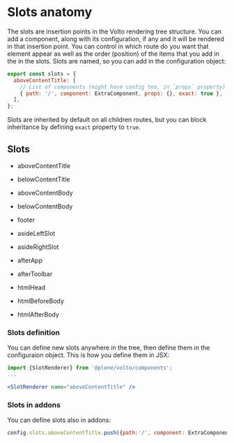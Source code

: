 # Slots anatomy

The slots are insertion points in the Volto rendering tree structure. You can add a
component, along with its configuration, if any and it will be rendered in that
insertion point. You can control in which route do you want that element appear as well
as the order (position) of the items that you add in the in the slots. Slots are named,
so you can add in the configuration object:

```js
export const slots = {
  aboveContentTitle: [
    // List of components (might have config too, in `props` property)
    { path: '/', component: ExtraComponent, props: {}, exact: true },
  ],
};
```

Slots are inherited by default on all children routes, but you can block inheritance by
defining `exact` property to `true`.

## Slots

- aboveContentTitle
- belowContentTitle
- aboveContentBody
- belowContentBody
- footer

- asideLeftSlot
- asideRightSlot

- afterApp
- afterToolbar

- htmlHead
- htmlBeforeBody
- htmlAfterBody

### Slots definition

You can define new slots anywhere in the tree, then define them in the configuraion
object. This is how you define them in JSX:

```jsx
import {SlotRenderer} from '@plone/volto/components';
...

<SlotRenderer name="aboveContentTitle" />

```

### Slots in addons

You can define slots also in addons:

```js
config.slots.aboveContentTitle.push({path:'/', component: ExtraComponent})
```
